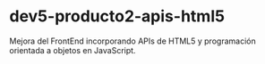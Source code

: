 # dev5-producto2-apis-html5
Mejora del FrontEnd incorporando APIs de HTML5 y programación orientada a objetos en JavaScript.
